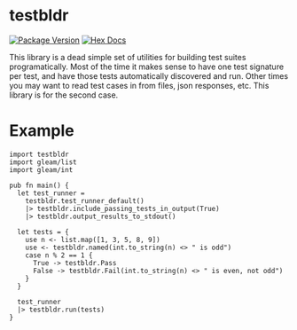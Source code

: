 # testbldr

[![Package Version](https://img.shields.io/hexpm/v/testbldr)](https://hex.pm/packages/testbldr)
[![Hex Docs](https://img.shields.io/badge/hex-docs-ffaff3)](https://hexdocs.pm/testbldr/)

This library is a dead simple set of utilities for building test suites programatically.
Most of the time it makes sense to have one test signature per test, and have those tests
automatically discovered and run.
Other times you may want to read test cases in from files, json responses, etc. 
This library is for the second case.

# Example

```gleam
import testbldr
import gleam/list
import gleam/int

pub fn main() {
  let test_runner =
    testbldr.test_runner_default()
    |> testbldr.include_passing_tests_in_output(True)
    |> testbldr.output_results_to_stdout()

  let tests = {
    use n <- list.map([1, 3, 5, 8, 9])
    use <- testbldr.named(int.to_string(n) <> " is odd")
    case n % 2 == 1 {
      True -> testbldr.Pass
      False -> testbldr.Fail(int.to_string(n) <> " is even, not odd")
    }
  }

  test_runner
  |> testbldr.run(tests)
}
```

